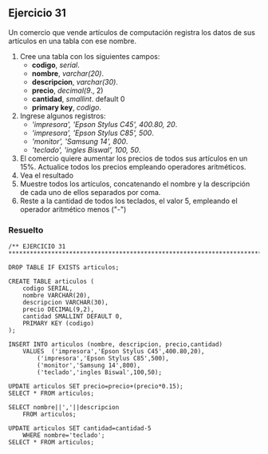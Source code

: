 ## Ejercicio 31

Un comercio que vende artículos de computación registra los datos de sus artículos en una tabla con ese nombre.

1. Cree una tabla con los siguientes campos:
	* **codigo**, *serial*.
	* **nombre**, *varchar(20)*.
	* **descripcion**, *varchar(30)*.
	* **precio**, *decimal(9*., 2)
	* **cantidad**, *smallint*. default 0
	* **primary key**, *codigo*.
2. Ingrese algunos registros:
	* *'impresora', 'Epson Stylus C45', 400.80, 20*.
	* *'impresora', 'Epson Stylus C85', 500*.
	* *'monitor', 'Samsung 14', 800*.
	* *'teclado', 'ingles Biswal', 100, 50*.
3. El comercio quiere aumentar los precios de todos sus artículos en un 15%. Actualice todos los precios empleando operadores aritméticos.
4. Vea el resultado
5. Muestre todos los artículos, concatenando el nombre y la descripción de cada uno de ellos separados por coma.
6. Reste a la cantidad de todos los teclados, el valor 5, empleando el operador aritmético menos ("-")


### Resuelto	
``` 			
/** EJERCICIO 31
******************************************************************************/

DROP TABLE IF EXISTS articulos;

CREATE TABLE articulos (
	codigo SERIAL,
	nombre VARCHAR(20),
	descripcion VARCHAR(30),
	precio DECIMAL(9,2),
	cantidad SMALLINT DEFAULT 0,
	PRIMARY KEY (codigo)
);

INSERT INTO articulos (nombre, descripcion, precio,cantidad)
	VALUES	('impresora','Epson Stylus C45',400.80,20),
		('impresora','Epson Stylus C85',500),
		('monitor','Samsung 14',800),
		('teclado','ingles Biswal',100,50);

UPDATE articulos SET precio=precio+(precio*0.15);
SELECT * FROM articulos;

SELECT nombre||','||descripcion
	FROM articulos;

UPDATE articulos SET cantidad=cantidad-5
	WHERE nombre='teclado';
SELECT * FROM articulos;


``` 			
